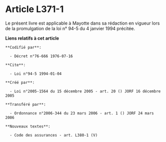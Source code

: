 # Article L371-1

Le présent livre est applicable à Mayotte dans sa rédaction en vigueur lors de la promulgation de la loi n° 94-5 du 4 janvier
1994 précitée.

**Liens relatifs à cet article**

	**Codifié par**:

	  - Décret n°76-666 1976-07-16

	**Cite**:

	  - Loi n°94-5 1994-01-04

	**Créé par**:

	  - Loi n°2005-1564 du 15 décembre 2005 - art. 20 () JORF 16 décembre 2005

	**Transféré par**:

	  - Ordonnance n°2006-344 du 23 mars 2006 - art. 1 () JORF 24 mars 2006

	**Nouveaux textes**:

	  - Code des assurances - art. L380-1 (V)
